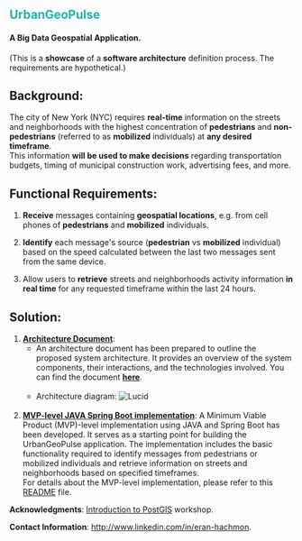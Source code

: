 ## <font color="LightSeaGreen">UrbanGeoPulse</font>

#### A Big Data Geospatial Application.

(This is a **showcase** of a **software architecture** definition process. The requirements are hypothetical.)

## Background:

The city of New York (NYC) requires **real-time** information on the streets and neighborhoods with the highest concentration of **pedestrians** and **non-pedestrians** (referred to as **mobilized** individuals) at **any desired timeframe**.<br>
This information **will be used to make decisions** regarding transportation budgets, timing of municipal construction work, advertising fees, and more.

## Functional Requirements:

1. **Receive** messages containing **geospatial locations**, e.g. from cell phones of **pedestrians** and **mobilized** individuals.

2. **Identify** each message's source (**pedestrian** vs **mobilized** individual) based on the speed calculated between the last two messages sent from the same device.

3. Allow users to **retrieve** streets and neighborhoods activity information **in real time** for any requested timeframe within the last 24 hours.

## Solution:

1. [**Architecture Document**](architecture/architecture-document-phase-1-REST.md):
   - An architecture document has been prepared to outline the proposed system architecture. It provides an overview of the system components, their interactions, and the technologies involved. You can find the document **[here](architecture/architecture-document-phase-1-REST.md)**.<br><br>
   - Architecture diagram:
     ![Lucid](https://lucid.app/publicSegments/view/6bffea51-c248-49e8-a244-a0a691a3ab9d/image.jpeg 'System diagram')<br><br>
2. [**MVP-level JAVA Spring Boot implementation**](mvp-level-implementation/README.md):
   A Minimum Viable Product (MVP)-level implementation using JAVA and Spring Boot has been developed. It serves as a starting point for building the UrbanGeoPulse application. The implementation includes the basic functionality required to identify messages from pedestrians or mobilized individuals and retrieve information on streets and neighborhoods based on specified timeframes.<br>
   For details about the MVP-level implementation, please refer to this [README](mvp-level-implementation/README.md) file.

**Acknowledgments**: [Introduction to PostGIS](https://postgis.net/workshops/postgis-intro) workshop.

**Contact Information**: http://www.linkedin.com/in/eran-hachmon.
